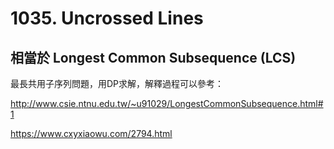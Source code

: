# 1035. Uncrossed Lines

## 相當於 Longest Common Subsequence (LCS)

最長共用子序列問題，用DP求解，解釋過程可以參考：

http://www.csie.ntnu.edu.tw/~u91029/LongestCommonSubsequence.html#1

https://www.cxyxiaowu.com/2794.html
